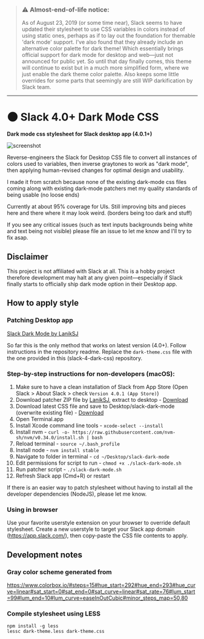 > ### ⚠️ Almost-end-of-life notice:
> As of August 23, 2019 (or some time near), Slack seems to have updated their stylesheet to use CSS variables in colors instead of using static ones, perhaps as if to lay out the foundation for themable 'dark mode' support. I've also found that they already include an alternative color palette for dark theme! Which essentially brings official support for dark mode for desktop and web—just not announced for public yet. 
> So until that day finally comes, this theme will continue to exist but in a much more simplified form, where we just enable the dark theme color palette. Also keeps some little overrides for some parts that seemingly are still WIP darkification by Slack team.

---

# 🌑 Slack 4.0+ Dark Mode CSS
**Dark mode css stylesheet for Slack desktop app (4.0.1+)**

![screenshot](https://user-images.githubusercontent.com/2870726/62346972-11e9b800-b533-11e9-81fc-3d51dc9aa2e7.png)

Reverse-engineers the Slack for Desktop CSS file to convert all instances of colors used to variables, then inverse graytones to work as "dark mode", then applying human-revised changes for optimal design and usability.

I made it from scratch because none of the existing dark-mode css files coming along with existing dark-mode patchers met my quality standards of being usable (no loose ends)

Currently at about 95% coverage for UIs. Still improving bits and pieces here and there where it may look weird. (borders being too dark and stuff)

If you see any critical issues (such as text inputs backgrounds being white and text being not visible) please file an issue to let me know and I'll try to fix asap.

## Disclaimer
This project is not affiliated with Slack at all. This is a hobby project therefore development may halt at any given point—especially if Slack finally starts to officially ship dark mode option in their Desktop app.

## How to apply style
### Patching Desktop app
[Slack Dark Mode by LanikSJ](https://github.com/LanikSJ/slack-dark-mode)

So far this is the only method that works on latest version (4.0+). Follow instructions in the repository readme.
Replace the `dark-theme.css` file with the one provided in this (slack-4-dark-css) repository.

### Step-by-step instructions for non-developers (macOS):
1. Make sure to have a clean installation of Slack from App Store (Open Slack > About Slack > check `Version 4.0.1 (App Store)`)
1. Download patcher ZIP file by [LanikSJ](https://github.com/LanikSJ/slack-dark-mode), extract to desktop - [Download](https://github.com/LanikSJ/slack-dark-mode/archive/master.zip)
1. Download latest CSS file and save to Desktop/slack-dark-mode (overwrite existing file) - [Download](https://raw.githubusercontent.com/zvuc/slack-4-dark-css/master/dark-theme.css) 
1. Open Terminal.app
1. Install Xcode command line tools - `xcode-select --install`
1. Install nvm - `curl -o- https://raw.githubusercontent.com/nvm-sh/nvm/v0.34.0/install.sh | bash`
1. Reload terminal - `source ~/.bash_profile`
1. Install node - `nvm install stable`
1. Navigate to folder in terminal - `cd ~/Desktop/slack-dark-mode`
1. Edit permissions for script to run - `chmod +x ./slack-dark-mode.sh`
1. Run patcher script -  `./slack-dark-mode.sh`
1. Refresh Slack app (Cmd+R) or restart

If there is an easier way to patch stylesheet without having to install all the developer dependencies (NodeJS), please let me know.

### Using in browser
Use your favorite userstyle extension on your browser to override default stylesheet. Create a new userstyle to target your Slack app domain (https://app.slack.com/), then copy-paste the CSS file contents to apply.

## Development notes
### Gray color scheme generated from
https://www.colorbox.io/#steps=15#hue_start=292#hue_end=293#hue_curve=linear#sat_start=0#sat_end=0#sat_curve=linear#sat_rate=76#lum_start=99#lum_end=10#lum_curve=easeInOutCubic#minor_steps_map=50,80

### Compile stylesheet using LESS
```
npm install -g less
lessc dark-theme.less dark-theme.css
```


